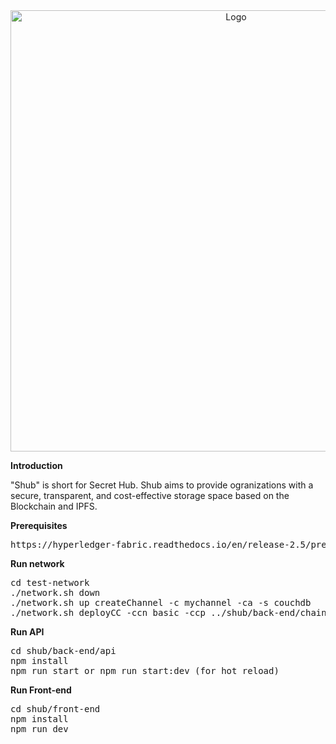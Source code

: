 
<div align="center"><img width="706" alt="Logo" src="https://github.com/AKflower/Shub/assets/89245858/7ec7c235-6372-49df-baf5-91d89ed1b029"></div>

  
**Introduction**
<p>"Shub" is short for Secret Hub. Shub aims to provide ogranizations with a secure, transparent, and cost-effective storage space based on the Blockchain and IPFS.</p> 

**Prerequisites**
<pre>https://hyperledger-fabric.readthedocs.io/en/release-2.5/prereqs.html</pre>

**Run network**
<pre>
cd test-network
./network.sh down
./network.sh up createChannel -c mychannel -ca -s couchdb
./network.sh deployCC -ccn basic -ccp ../shub/back-end/chaincode/ -ccl typescript
</pre>
**Run API**
<pre>
cd shub/back-end/api
npm install
npm run start or npm run start:dev (for hot reload)
</pre>
**Run Front-end**
<pre>
cd shub/front-end
npm install
npm run dev

</pre>
